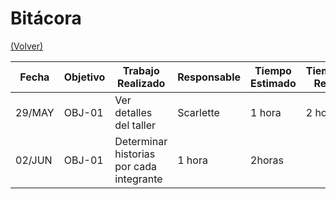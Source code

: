 # Bitácora

[(Volver)](../README.md)

| Fecha  | Objetivo  | Trabajo Realizado | Responsable | Tiempo Estimado | Tiempo Real |
|--------|-----------|-------------------|-------------|-----------------|-------------|
| 29/MAY | OBJ-01    | Ver detalles del taller| Scarlette   | 1 hora   | 2 horas |
| 02/JUN|  OBJ-01 |Determinar historias por cada integrante| 1 hora  | 2horas  |
